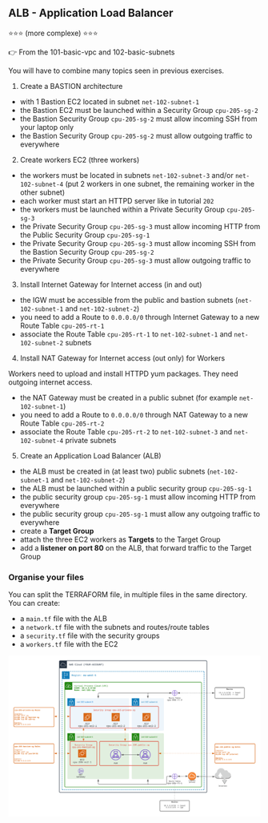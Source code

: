 ## ALB - Application Load Balancer

⭐⭐⭐ (more complexe)️ ⭐⭐⭐

👉 From the 101-basic-vpc and 102-basic-subnets

You will have to combine many topics seen in previous exercises.

1) Create a BASTION architecture

- with 1 Bastion EC2 located in subnet `net-102-subnet-1`
- the Bastion EC2 must be launched within a Security Group `cpu-205-sg-2`
- the Bastion Security Group `cpu-205-sg-2` must allow incoming SSH from your laptop only
- the Bastion Security Group `cpu-205-sg-2` must allow outgoing traffic to everywhere

2) Create workers EC2 (three workers)

- the workers must be located in subnets `net-102-subnet-3` and/or `net-102-subnet-4` (put 2 workers in one subnet, the remaining worker in the other subnet)
- each worker must start an HTTPD server like in tutorial `202`
- the workers must be launched within a Private Security Group `cpu-205-sg-3`
- the Private Security Group `cpu-205-sg-3` must allow incoming HTTP from the Public Security Group `cpu-205-sg-1`
- the Private Security Group `cpu-205-sg-3` must allow incoming SSH from the Bastion Security Group `cpu-205-sg-2`
- the Private Security Group `cpu-205-sg-3`  must allow outgoing traffic to everywhere

3) Install Internet Gateway for Internet access (in and out)

- the IGW must be accessible from the public and bastion subnets (`net-102-subnet-1` and `net-102-subnet-2`)
- you need to add a Route to `0.0.0.0/0` through Internet Gateway to a new Route Table `cpu-205-rt-1`
- associate the Route Table `cpu-205-rt-1` to `net-102-subnet-1` and `net-102-subnet-2` subnets

4) Install NAT Gateway for Internet access (out only) for Workers

Workers need to upload and install HTTPD yum packages. They need outgoing internet access.
   
- the NAT Gateway must be created in a public subnet (for example `net-102-subnet-1`)
- you need to add a Route to `0.0.0.0/0` through NAT Gateway to a new Route Table `cpu-205-rt-2`
- associate the Route Table `cpu-205-rt-2` to `net-102-subnet-3` and `net-102-subnet-4` private subnets

5) Create an Application Load Balancer (ALB)

- the ALB must be created in (at least two) public subnets (`net-102-subnet-1` and `net-102-subnet-2`) 
- the ALB must be launched within a public security group `cpu-205-sg-1`
- the public security group `cpu-205-sg-1` must allow incoming HTTP from everywhere
- the public security group `cpu-205-sg-1` must allow any outgoing traffic to everywhere
- create a **Target Group**
- attach the three EC2 workers as **Targets** to the Target Group
- add a **listener on port 80** on the ALB, that forward traffic to the Target Group

### Organise your files
You can split the TERRAFORM file, in multiple files in the same directory.
You can create:
- a `main.tf` file with the ALB
- a `network.tf` file with the subnets and routes/route tables
- a `security.tf` file with the security groups
- a `workers.tf` file with the EC2






![Image of VPC](./doc/205-alb.png)




